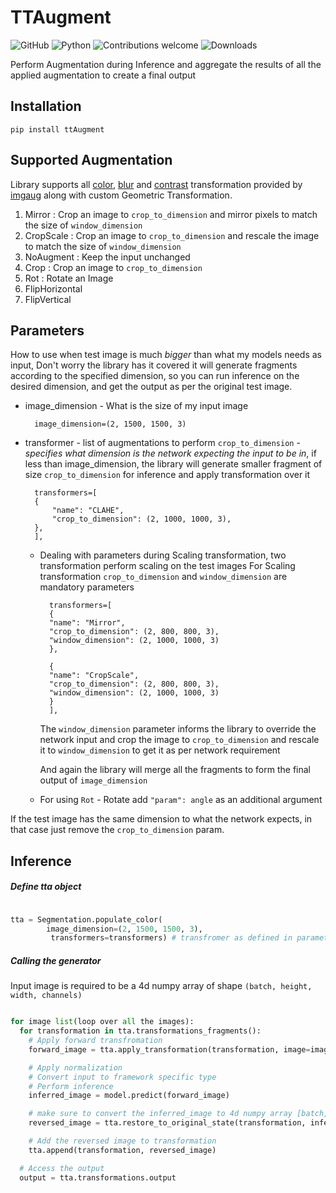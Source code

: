 # TTAugment
![GitHub](https://img.shields.io/github/license/cypherics/TTAugment)
![Python](https://img.shields.io/badge/python-v3.6+-blue.svg)
![Contributions welcome](https://img.shields.io/badge/contributions-welcome-orange.svg)
![Downloads](https://pepy.tech/badge/ttaugment)

Perform Augmentation during Inference and aggregate the results of all the applied augmentation to create a
final output

## Installation

    pip install ttAugment


## Supported Augmentation
Library supports all [color](https://imgaug.readthedocs.io/en/latest/source/api_augmenters_color.html), 
[blur](https://imgaug.readthedocs.io/en/latest/source/api_augmenters_blur.html) and [contrast](https://imgaug.readthedocs.io/en/latest/source/api_augmenters_contrast.html)
transformation provided by [imgaug](https://imgaug.readthedocs.io/en/latest/) along with custom Geometric Transformation.

1. Mirror : Crop an image to `crop_to_dimension` and mirror pixels to match the size of `window_dimension`
2. CropScale : Crop an image to `crop_to_dimension` and rescale the image to match the size of `window_dimension`
3. NoAugment : Keep the input unchanged
4. Crop : Crop an image to `crop_to_dimension`
5. Rot : Rotate an Image
6. FlipHorizontal
7. FlipVertical 

## Parameters

How to use when test image is much *bigger* than what my models needs as input, Don't worry the library has it covered
it will generate fragments according to the specified dimension, so you can run inference on the desired dimension, 
and get the output as per the original test image.

- image_dimension - What is the size of my input image
        
        image_dimension=(2, 1500, 1500, 3) 

- transformer - list of augmentations to perform `crop_to_dimension` - _specifies what dimension is the network
expecting the input to be in_, if less than image_dimension, the library will generate smaller fragment of size `crop_to_dimension`
for inference and apply transformation over it
    
        transformers=[
        {
            "name": "CLAHE",
            "crop_to_dimension": (2, 1000, 1000, 3),
        },
        ],
        
    - Dealing with parameters during Scaling transformation, two transformation perform scaling on the test images
    For Scaling transformation `crop_to_dimension` and `window_dimension` are mandatory parameters
    
            transformers=[
            {
            "name": "Mirror",
            "crop_to_dimension": (2, 800, 800, 3),
            "window_dimension": (2, 1000, 1000, 3)
            },
            
            {
            "name": "CropScale",
            "crop_to_dimension": (2, 800, 800, 3),
            "window_dimension": (2, 1000, 1000, 3)
            }
            ],
            
        The `window_dimension` parameter informs the library to override the network input
        and crop the image to `crop_to_dimension` and rescale it to `window_dimension` to get it as per network
        requirement
        
        And again the library will merge all the fragments to form the final output of `image_dimension`
    
    - For using `Rot` - Rotate add `"param": angle` as an additional argument 
    
If the test image has the same dimension to what the network expects, in that case just remove the `crop_to_dimension` param.

## Inference

##### Define tta object
```python

tta = Segmentation.populate_color(
        image_dimension=(2, 1500, 1500, 3),
         transformers=transformers) # transfromer as defined in parameters
```
 
##### Calling the generator
Input image is required to be a 4d numpy array of shape `(batch, height, width, channels)`

```python

for image list(loop over all the images):
  for transformation in tta.transformations_fragments():
    # Apply forward transfromation
    forward_image = tta.apply_transformation(transformation, image=image)

    # Apply normalization
    # Convert input to framework specific type
    # Perform inference
    inferred_image = model.predict(forward_image)

    # make sure to convert the inferred_image to 4d numpy array [batch, height, width, classes]
    reversed_image = tta.restore_to_original_state(transformation, inferred_image)

    # Add the reversed image to transformation
    tta.append(transformation, reversed_image)

  # Access the output
  output = tta.transformations.output

```


    

